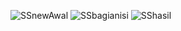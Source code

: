 ![SSnewAwal](https://github.com/user-attachments/assets/eaa91b52-17b1-4bd6-8b7c-a078a3f4a6ac)
![SSbagianisi](https://github.com/user-attachments/assets/203cdbac-1134-4c88-813c-5f8df8336c8e)
![SShasil](https://github.com/user-attachments/assets/994d1fb4-3549-4bef-afe5-a576997e7f50)
